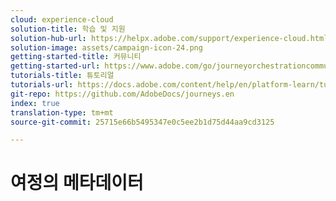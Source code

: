 ```yaml
---
cloud: experience-cloud
solution-title: 학습 및 지원
solution-hub-url: https://helpx.adobe.com/support/experience-cloud.html
solution-image: assets/campaign-icon-24.png
getting-started-title: 커뮤니티
getting-started-url: https://www.adobe.com/go/journeyorchestrationcommunity
tutorials-title: 튜토리얼
tutorials-url: https://docs.adobe.com/content/help/en/platform-learn/tutorials/journey-orchestration/introduction.html
git-repo: https://github.com/AdobeDocs/journeys.en
index: true
translation-type: tm+mt
source-git-commit: 25715e66b5495347e0c5ee2b1d75d44aa9cd3125

---
```



# 여정의 메타데이터
